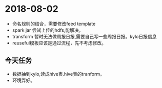 # 2018-08-02
* 命名规则的结合，需要修改feed template
* spark jar 尝试上传的hdfs,能解决。
* transform 暂时无法做周报日报,需要自己写一些周报日报。kylo日报信息
* reuseful模板应该是通过流程，先不考虑修改。

## 今天任务
* 数据抽到kylo,读成hive表.hive表的tranform。
* 环境弄好。
